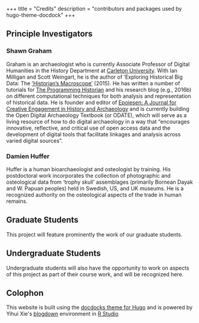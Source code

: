 +++
title = "Credits"
description = "contributors and packages used by hugo-theme-docdock"
+++

## Principle Investigators

### Shawn Graham

Graham is an archaeologist who is currently Associate Professor of Digital Humanities in the History Department at [Carleton University](http://carleton.ca/history). With Ian Milligan and Scott Weingart, he is the author of ‘Exploring Historical Big Data: The ['Historian’s Macroscope’](http://themacroscope.org) (2015). He has written a number of tutorials for [The Programming Historian](https://programminghistorian.org/) and his research blog (e.g., 2016b) on different computational techniques for both analysis and representation of historical data. He is founder and editor of [Epoiesen: A Journal for Creative Engagement in History and Archaeology](http://epoiesen.library.carleton.cat) and is currently building the Open Digital Archaeology Textbook (or ODATE), which will serve as a living resource of how to do digital archaeology in a way that “encourages innovative, reflective, and critical use of open access data and the development of digital tools that facilitate linkages and analysis across varied digital sources”.


### Damien Huffer

Huffer is a human bioarchaeologist and osteologist by training. His postdoctoral work  incorporates the collection of photographic and osteological data from ‘trophy skull’ assemblages (primarily Bornean Dayak and W. Papuan peoples) held in Swedish, US, and UK museums. He is a recognized authority on the osteological aspects of the trade in human remains.  

## Graduate Students

This project will feature prominently the work of our graduate students.

## Undergraduate Students

Undergraduate students will also have the opportunity to work on aspects of this project as part of their course work, and will be recognized here.

## Colophon
This website is built using the [docdocks theme for Hugo](https://github.com/vjeantet/hugo-theme-docdock) and is powered by Yihui Xie's [blogdown](https://bookdown.org/yihui/blogdown/) environment in [R Studio](https://www.rstudio.com/)